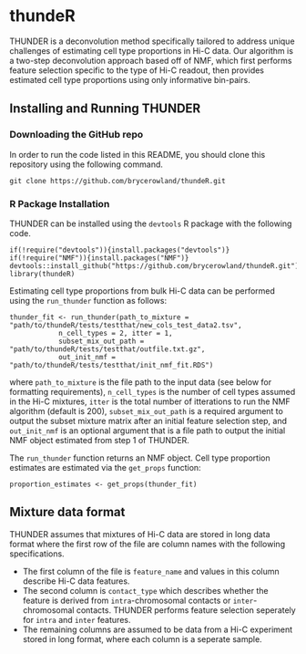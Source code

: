 # thundeR

THUNDER is a deconvolution method specifically tailored to address unique challenges of estimating cell type proportions in Hi-C data. Our algorithm is a two-step deconvolution approach based off of NMF, which first performs feature selection specific to the type of Hi-C readout, then provides estimated cell type proportions using only informative bin-pairs. 


## Installing and Running THUNDER

### Downloading the GitHub repo
In order to run the code listed in this README, you should clone this repository using the following command.

```
git clone https://github.com/brycerowland/thundeR.git
```

### R Package Installation

THUNDER can be installed using the `devtools` R package with the following code. 

```
if(!require("devtools")){install.packages("devtools")}
if(!require("NMF")){install.packages("NMF")}
devtools::install_github("https://github.com/brycerowland/thundeR.git")
library(thundeR)
```

Estimating cell type proportions from bulk Hi-C data can be performed using the `run_thunder` function as follows:

```
thunder_fit <- run_thunder(path_to_mixture = "path/to/thundeR/tests/testthat/new_cols_test_data2.tsv", 
            n_cell_types = 2, itter = 1,
            subset_mix_out_path = "path/to/thundeR/tests/testthat/outfile.txt.gz", 
            out_init_nmf = "path/to/thundeR/tests/testthat/init_nmf_fit.RDS")
```

where `path_to_mixture` is the file path to the input data (see below for formatting requirements), `n_cell_types` is the number of cell types assumed in the Hi-C mixtures, `itter` is the total number of itterations to run the NMF algorithm (default is 200), `subset_mix_out_path` is a required argument to output the subset mixture matrix after an initial feature selection step, and `out_init_nmf` is an optional argument that is a file path to output the initial NMF object estimated from step 1 of THUNDER. 

The `run_thunder` function returns an NMF object. Cell type proportion estimates are estimated via the `get_props` function:

```
proportion_estimates <- get_props(thunder_fit)
```

## Mixture data format
THUNDER assumes that mixtures of Hi-C data are stored in long data format where the first row of the file are column names with the following specifications. 
 + The first column of the file is `feature_name` and values in this column describe Hi-C data features.
 + The second column is `contact_type` which describes whether the feature is derived from `intra`-chromosomal contacts or `inter`-chromosomal contacts. THUNDER performs feature selection seperately for `intra` and `inter` features. 
 + The remaining columns are assumed to be data from a Hi-C experiment stored in long format, where each column is a seperate sample. 
